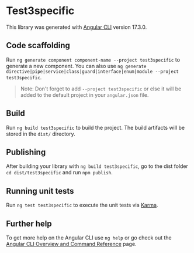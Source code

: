 # Test3specific

This library was generated with [Angular CLI](https://github.com/angular/angular-cli) version 17.3.0.

## Code scaffolding

Run `ng generate component component-name --project test3specific` to generate a new component. You can also use `ng generate directive|pipe|service|class|guard|interface|enum|module --project test3specific`.
> Note: Don't forget to add `--project test3specific` or else it will be added to the default project in your `angular.json` file. 

## Build

Run `ng build test3specific` to build the project. The build artifacts will be stored in the `dist/` directory.

## Publishing

After building your library with `ng build test3specific`, go to the dist folder `cd dist/test3specific` and run `npm publish`.

## Running unit tests

Run `ng test test3specific` to execute the unit tests via [Karma](https://karma-runner.github.io).

## Further help

To get more help on the Angular CLI use `ng help` or go check out the [Angular CLI Overview and Command Reference](https://angular.io/cli) page.
